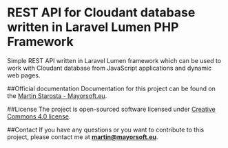 # REST API for Cloudant database written in Laravel Lumen PHP Framework
Simple REST API written in Laravel Lumen framework which can be used to work with Cloudant database from JavaScript applications and dynamic web pages.

##Official documentation
Documentation for this project can be found on the [Martin Starosta - Mayorsoft.eu](http://cloudant.mayorsoft.eu/).

##License
The project is open-sourced software licensed under [Creative Commons 4.0 license](https://creativecommons.org/licenses/by/4.0/).

##Contact
If you have any questions or you want to contribute to this project, please contact me at **martin@mayorsoft.eu**.